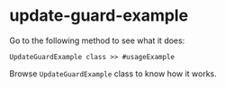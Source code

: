 # update-guard-example

Go to the following method to see what it does:

```Smalltalk
UpdateGuardExample class >> #usageExample
```



Browse `UpdateGuardExample` class to know how it works.
